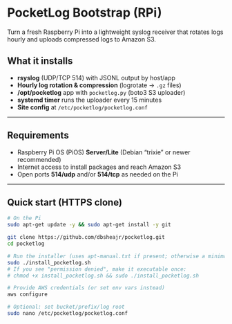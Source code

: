 # PocketLog Bootstrap (RPi)

Turn a fresh Raspberry Pi into a lightweight syslog receiver that rotates logs hourly and uploads compressed logs to Amazon S3.

## What it installs
- **rsyslog** (UDP/TCP 514) with JSONL output by host/app  
- **Hourly log rotation & compression** (logrotate → `.gz` files)  
- **/opt/pocketlog** app with `pocketlog.py` (boto3 S3 uploader)  
- **systemd timer** runs the uploader every 15 minutes  
- **Site config** at `/etc/pocketlog/pocketlog.conf`

---

## Requirements
- Raspberry Pi OS (PiOS) **Server/Lite** (Debian “trixie” or newer recommended)
- Internet access to install packages and reach Amazon S3
- Open ports **514/udp** and/or **514/tcp** as needed on the Pi

---

## Quick start (HTTPS clone)
```bash
# On the Pi
sudo apt-get update -y && sudo apt-get install -y git

git clone https://github.com/dbsheajr/pocketlog.git
cd pocketlog

# Run the installer (uses apt-manual.txt if present; otherwise a minimal set)
sudo ./install_pocketlog.sh
# If you see "permission denied", make it executable once:
# chmod +x install_pocketlog.sh && sudo ./install_pocketlog.sh

# Provide AWS credentials (or set env vars instead)
aws configure

# Optional: set bucket/prefix/log root
sudo nano /etc/pocketlog/pocketlog.conf
